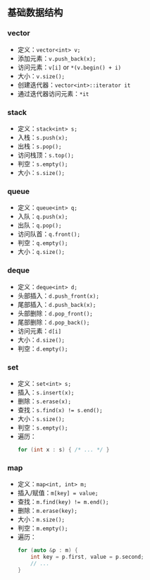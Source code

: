 
## 基础数据结构

### vector
- 定义：`vector<int> v;`
- 添加元素：`v.push_back(x);`
- 访问元素：`v[i]` or `*(v.begin() + i)`
- 大小：`v.size();`
- 创建迭代器：`vector<int>::iterator it`
- 通过迭代器访问元素：`*it`

### stack
- 定义：`stack<int> s;`
- 入栈：`s.push(x);`
- 出栈：`s.pop();`
- 访问栈顶：`s.top();`
- 判空：`s.empty();`
- 大小：`s.size();`

### queue
- 定义：`queue<int> q;`
- 入队：`q.push(x);`
- 出队：`q.pop();`
- 访问队首：`q.front();`
- 判空：`q.empty();`
- 大小：`q.size();`

### deque
- 定义：`deque<int> d;`
- 头部插入：`d.push_front(x);`
- 尾部插入：`d.push_back(x);`
- 头部删除：`d.pop_front();`
- 尾部删除：`d.pop_back();`
- 访问元素：`d[i]`
- 大小：`d.size();`
- 判空：`d.empty();`

### set
- 定义：`set<int> s;`
- 插入：`s.insert(x);`
- 删除：`s.erase(x);`
- 查找：`s.find(x) != s.end();`
- 大小：`s.size();`
- 判空：`s.empty();`
- 遍历：
  ```cpp
  for (int x : s) { /* ... */ }
  ```

### map
- 定义：`map<int, int> m;`
- 插入/赋值：`m[key] = value;`
- 查找：`m.find(key) != m.end();`
- 删除：`m.erase(key);`
- 大小：`m.size();`
- 判空：`m.empty();`
- 遍历：
  ```cpp
  for (auto &p : m) {
      int key = p.first, value = p.second;
      // ...
  }
  ```
